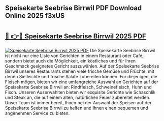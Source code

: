 ## Speisekarte Seebrise Birrwil PDF Download Online 2025 f3xUS

# <h2><a href="http://gc8n2m.nevu.top/?p=Speisekarte+Seebrise+Birrwil">🔗 👉🔴 Speisekarte Seebrise Birrwil 2025 PDF</a></h2>

[![Speisekarte Seebrise Birrwil 2025 PDF](https://i.imgur.com/dBaPXMq.png)](http://gc8n2m.nevu.top/?p=Speisekarte+Seebrise+Birrwil)
Die Speisekarte Seebrise Birrwil ist nicht nur eine Liste von Gerichten in einem Restaurant oder Café, sondern bietet auch die Möglichkeit, ein köstliches und für Ihren Geschmack geeignetes Gericht auszuwählen. Auf der Speisekarte Seebrise Birrwil unseres Restaurants stehen viele frische Gemüse und Früchte, mit denen Sie leichte und frische Salate zubereiten können. Für diejenigen, die Fleisch mögen, bieten wir eine umfangreiche Auswahl an Gerichten auf der Speisekarte Seebrise Birrwil an: Rindfleisch, Schweinefleisch, Huhn und Fisch. Unseren Auserwählten bieten wir exquisite Gerichte wie Schaschlik und Steak an, die auf einem alten, natürlichen Feuer zubereitet werden. Unser Team ist immer bereit, Ihnen bei der Auswahl der Speisen auf der Speisekarte Seebrise Birrwil zu helfen und Ihnen einen bequemen und angenehmen Service zu bieten.
